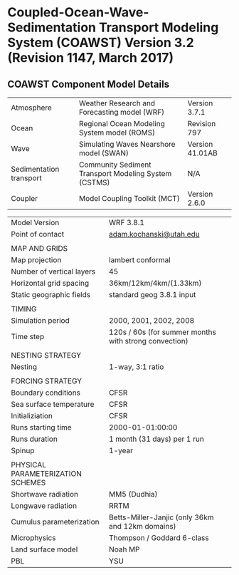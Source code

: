 # Coupled-Ocean-Wave-Sedimentation Transport Modeling System (COAWST) Version 3.2 (Revision 1147, March 2017)

## COAWST Component Model Details 

| | | |
|:-----|:-----|:-----|
|Atmosphere | Weather Research and Forecasting model (WRF) | Version 3.7.1 |
|Ocean | Regional Ocean Modeling System model (ROMS) | Revision 797 |
|Wave | Simulating Waves Nearshore model (SWAN) | Version 41.01AB|
|Sedimentation transport | Community Sediment Transport Modeling System (CSTMS) | N/A |
|Coupler | Model Coupling Toolkit (MCT) | Version 2.6.0 |





| | | 
|:-----|:-----|
|Model Version|WRF 3.8.1|
|Point of contact |adam.kochanski@utah.edu|
| | |
| MAP AND GRIDS | |
| Map projection | lambert conformal |
| Number of vertical layers | 45  |
| Horizontal grid spacing | 36km/12km/4km/(1.33km) |
| Static geographic fields | standard geog 3.8.1 input |
| | |
| TIMING | |
| Simulation period | 2000, 2001, 2002, 2008 |
| Time step | 120s / 60s (for summer months with strong convection) |
| | |
| NESTING STRATEGY |  | 
| Nesting | 1-way, 3:1 ratio  |
| | |
| FORCING STRATEGY | |
| Boundary conditions | CFSR |
| Sea surface temperature | CFSR  |
| Initializiation | CFSR | 
| Runs starting time | 2000-01-01:00:00 |
| Runs duration | 1 month (31 days) per 1 run | 
| Spinup | 1-year  |
| | |
| PHYSICAL PARAMETERIZATION SCHEMES | | 
| Shortwave radiation | MM5 (Dudhia)  |
| Longwave radiation | RRTM  |
| Cumulus parameterization | Betts-Miller-Janjic (only 36km and 12km domains) |
| Microphysics | Thompson / Goddard 6-class  | 
| Land surface model | Noah MP  | 
| PBL | YSU  |
